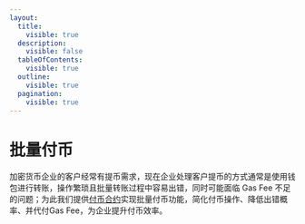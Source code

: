 ```yaml
---
layout:
  title:
    visible: true
  description:
    visible: false
  tableOfContents:
    visible: true
  outline:
    visible: true
  pagination:
    visible: true
---
```


# 批量付币

加密货币企业的客户经常有提币需求，现在企业处理客户提币的方式通常是使用钱包进行转账，操作繁琐且批量转账过程中容易出错，同时可能面临 Gas Fee 不足的问题；为此我们提供[付币合约](fu-bi-zhi-neng-he-yue.md)实现批量付币功能，简化付币操作、降低出错概率、并代付Gas Fee，为企业提升付币效率。
